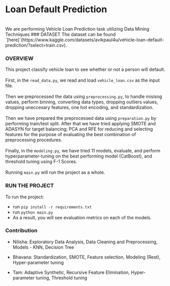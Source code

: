 # Loan Default Prediction 

<br>
We are performing Vehicle Loan Prediction task utilizing Data Mining Techniques
### DATASET
The dataset can be found `[here]`(https://www.kaggle.com/datasets/avikpaul4u/vehicle-loan-default-prediction/?select=train.csv).

### OVERVIEW

This project classify vehicle loan to see whether or not a person will default. 
<br><br>First, in the `read_data.py`, we read and load `vehicle_loan.csv` as the input file.
<br><br>Then we preprocessed the data using `preprocessing.py`, to handle misisng values, perform binning, converting data types, dropping outliers values, dropping uneccesary features, one hot encoding, and standardization.
<br><br>Then we have prepared the preprocessed data using `preparation.py` by performing train/test split. After that we have tried applying SMOTE and ADASYN for target balancing; PCA and RFE for reducing and selecting features for the purpose of evaluating the best combination of preprocessing procedures.
<br><br>Finally, in the `modeling.py`, we have tried 11 models, evaluate, and perform hyperparameter-tuning on the best performing model (CatBoost), and threshold tuning using F-1 Scores.
<br><br>Running `main.py` will run the project as a whole. 

### RUN THE PROJECT
To run the project:
- run `pip install -r requirements.txt`
- run `python main.py`
- As a result, you will see evaluation metrics on each of the models.


### Contribution
- Nilisha: Exploratory Data Analysis, Data Cleaning and Preprocessing, Models - KNN, Decision Tree

- Bhavana: Standardization, SMOTE, Feature selection, Modeling (Rest),  Hyper-parameter tuning

- Tam: Adaptive Synthetic, Recursive Feature Elimination, Hyper-parameter tuning, Threshold tuning



